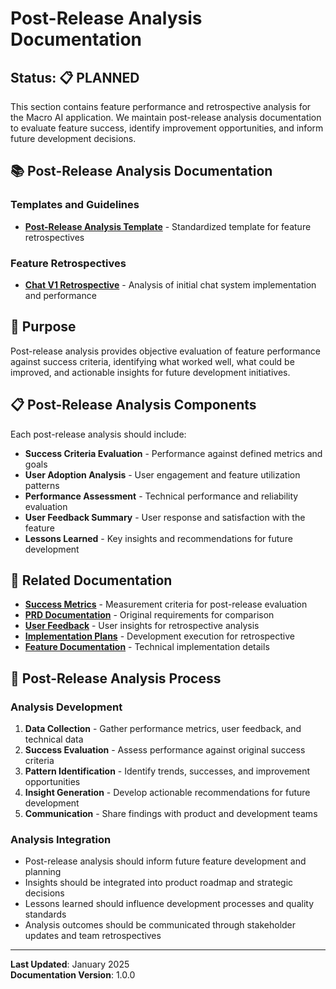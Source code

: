 # Post-Release Analysis Documentation

## Status: 📋 PLANNED

This section contains feature performance and retrospective analysis for the Macro AI application. We maintain
post-release analysis documentation to evaluate feature success, identify improvement opportunities, and inform future
development decisions.

## 📚 Post-Release Analysis Documentation

### Templates and Guidelines

- **[Post-Release Analysis Template](./template.md)** - Standardized template for feature retrospectives

### Feature Retrospectives

- **[Chat V1 Retrospective](./chat-v1-retrospective.md)** - Analysis of initial chat system implementation and performance

## 🎯 Purpose

Post-release analysis provides objective evaluation of feature performance against success criteria, identifying what
worked well, what could be improved, and actionable insights for future development initiatives.

## 📋 Post-Release Analysis Components

Each post-release analysis should include:

- **Success Criteria Evaluation** - Performance against defined metrics and goals
- **User Adoption Analysis** - User engagement and feature utilization patterns
- **Performance Assessment** - Technical performance and reliability evaluation
- **User Feedback Summary** - User response and satisfaction with the feature
- **Lessons Learned** - Key insights and recommendations for future development

## 🔗 Related Documentation

- **[Success Metrics](../../strategy/success-metrics.md)** - Measurement criteria for post-release evaluation
- **[PRD Documentation](../../requirements/prds/README.md)** - Original requirements for comparison
- **[User Feedback](../../communication/user-feedback/README.md)** - User insights for retrospective analysis
- **[Implementation Plans](../../planning/implementation-plans/README.md)** - Development execution for retrospective
- **[Feature Documentation](../../../features/README.md)** - Technical implementation details

## 🚀 Post-Release Analysis Process

### Analysis Development

1. **Data Collection** - Gather performance metrics, user feedback, and technical data
2. **Success Evaluation** - Assess performance against original success criteria
3. **Pattern Identification** - Identify trends, successes, and improvement opportunities
4. **Insight Generation** - Develop actionable recommendations for future development
5. **Communication** - Share findings with product and development teams

### Analysis Integration

- Post-release analysis should inform future feature development and planning
- Insights should be integrated into product roadmap and strategic decisions
- Lessons learned should influence development processes and quality standards
- Analysis outcomes should be communicated through stakeholder updates and team retrospectives

---

**Last Updated**: January 2025  
**Documentation Version**: 1.0.0
